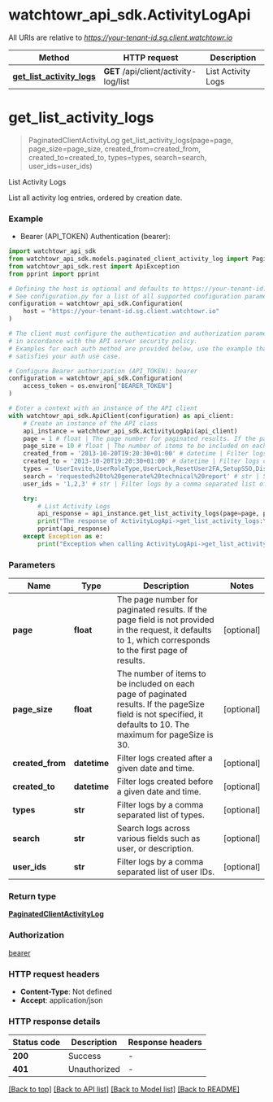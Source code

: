 # watchtowr_api_sdk.ActivityLogApi

All URIs are relative to *https://your-tenant-id.sg.client.watchtowr.io*

Method | HTTP request | Description
------------- | ------------- | -------------
[**get_list_activity_logs**](ActivityLogApi.md#get_list_activity_logs) | **GET** /api/client/activity-log/list | List Activity Logs


# **get_list_activity_logs**
> PaginatedClientActivityLog get_list_activity_logs(page=page, page_size=page_size, created_from=created_from, created_to=created_to, types=types, search=search, user_ids=user_ids)

List Activity Logs

List all activity log entries, ordered by creation date.

### Example

* Bearer (API_TOKEN) Authentication (bearer):

```python
import watchtowr_api_sdk
from watchtowr_api_sdk.models.paginated_client_activity_log import PaginatedClientActivityLog
from watchtowr_api_sdk.rest import ApiException
from pprint import pprint

# Defining the host is optional and defaults to https://your-tenant-id.sg.client.watchtowr.io
# See configuration.py for a list of all supported configuration parameters.
configuration = watchtowr_api_sdk.Configuration(
    host = "https://your-tenant-id.sg.client.watchtowr.io"
)

# The client must configure the authentication and authorization parameters
# in accordance with the API server security policy.
# Examples for each auth method are provided below, use the example that
# satisfies your auth use case.

# Configure Bearer authorization (API_TOKEN): bearer
configuration = watchtowr_api_sdk.Configuration(
    access_token = os.environ["BEARER_TOKEN"]
)

# Enter a context with an instance of the API client
with watchtowr_api_sdk.ApiClient(configuration) as api_client:
    # Create an instance of the API class
    api_instance = watchtowr_api_sdk.ActivityLogApi(api_client)
    page = 1 # float | The page number for paginated results. If the page field is not provided in the request, it defaults to 1, which corresponds to the first page of results. (optional)
    page_size = 10 # float | The number of items to be included on each page of paginated results. If the pageSize field is not specified, it defaults to 10. The maximum for pageSize is 30. (optional)
    created_from = '2013-10-20T19:20:30+01:00' # datetime | Filter logs created after a given date and time. (optional)
    created_to = '2013-10-20T19:20:30+01:00' # datetime | Filter logs created before a given date and time. (optional)
    types = 'UserInvite,UserRoleType,UserLock,ResetUser2FA,SetupSSO,DisableSSO,UpdateUserSessionTimeout,SuccessfulLogin,PasswordResetTriggered,UserDelete,UserCreated,UserBusinessUnit,IntegrationSetUp,IntegrationUpdated,IntegrationDeleted,KillSwitch,FindingSetting,TestingInfrastructureUpdate,UpdatePriorityPort,PlatformIpWhitelist,AutomaticRetestsUpdated,ReportGenerated,ReportGenerationRequest,ReportDownloaded,AutomaticOutOfScope,PrismaCloudApigeeAccountRemoved,PrismaCloudAccountNameUpdate,ServiceAccountCreated,ServiceAccountUpdated,ServiceAccountDeleted,ServiceAccountEnabled,ServiceAccountDisabled,ServiceAccountTokenRegenerated,PlatformSchedulerGlobalConfigUpdated,PlatformSchedulerDayConfigUpdated,PlatformSchedulerEnabled,PlatformSchedulerDisabled' # str | Filter logs by a comma separated list of types. (optional)
    search = 'requested%20to%20generate%20technical%20report' # str | Search logs across various fields such as user, or description. (optional)
    user_ids = '1,2,3' # str | Filter logs by a comma separated list of user IDs. (optional)

    try:
        # List Activity Logs
        api_response = api_instance.get_list_activity_logs(page=page, page_size=page_size, created_from=created_from, created_to=created_to, types=types, search=search, user_ids=user_ids)
        print("The response of ActivityLogApi->get_list_activity_logs:\n")
        pprint(api_response)
    except Exception as e:
        print("Exception when calling ActivityLogApi->get_list_activity_logs: %s\n" % e)
```



### Parameters


Name | Type | Description  | Notes
------------- | ------------- | ------------- | -------------
 **page** | **float**| The page number for paginated results. If the page field is not provided in the request, it defaults to 1, which corresponds to the first page of results. | [optional] 
 **page_size** | **float**| The number of items to be included on each page of paginated results. If the pageSize field is not specified, it defaults to 10. The maximum for pageSize is 30. | [optional] 
 **created_from** | **datetime**| Filter logs created after a given date and time. | [optional] 
 **created_to** | **datetime**| Filter logs created before a given date and time. | [optional] 
 **types** | **str**| Filter logs by a comma separated list of types. | [optional] 
 **search** | **str**| Search logs across various fields such as user, or description. | [optional] 
 **user_ids** | **str**| Filter logs by a comma separated list of user IDs. | [optional] 

### Return type

[**PaginatedClientActivityLog**](PaginatedClientActivityLog.md)

### Authorization

[bearer](../README.md#bearer)

### HTTP request headers

 - **Content-Type**: Not defined
 - **Accept**: application/json

### HTTP response details

| Status code | Description | Response headers |
|-------------|-------------|------------------|
**200** | Success |  -  |
**401** | Unauthorized |  -  |

[[Back to top]](#) [[Back to API list]](../README.md#documentation-for-api-endpoints) [[Back to Model list]](../README.md#documentation-for-models) [[Back to README]](../README.md)

